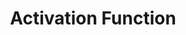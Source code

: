 ---
title: "Activation Function"

categories: ['']

tags: ['Activation', 'Function']

arabic: 'دالة التنشيط'

publishers: ['معجم مصطلحات التعلم الآلي والتعلم العميق وعلم البيانات']

types: "word"

slug: ""
---